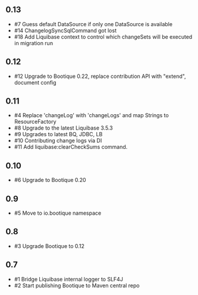 ## 0.13

* #7 Guess default DataSource if only one DataSource is available
* #14 ChangelogSyncSqlCommand got lost
* #18 Add Liquibase context to control which changeSets will be executed in migration run 

## 0.12

* #12 Upgrade to Bootique 0.22, replace contribution API with "extend", document config

## 0.11

* #4 Replace 'changeLog' with 'changeLogs' and map Strings to ResourceFactory
* #8 Upgrade to the latest Liquibase 3.5.3
* #9 Upgrades to latest BQ, JDBC, LB
* #10 Contributing change logs via DI
* #11 Add liquibase:clearCheckSums command.

## 0.10

* #6  Upgrade to Bootique 0.20

## 0.9

* #5 Move to io.bootique namespace

## 0.8

* #3 Upgrade Bootique to 0.12

## 0.7

* #1 Bridge Liquibase internal logger to SLF4J
* #2 Start publishing Bootique to Maven central repo
